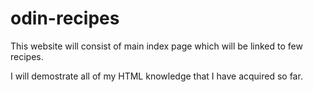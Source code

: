 # odin-recipes
This website will consist of main index page which will be linked to few recipes.

I will demostrate all of my HTML knowledge that I have acquired so far.
